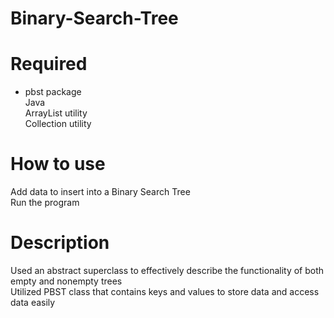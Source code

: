 # Binary-Search-Tree

# Required
 * pbst package \
Java \
ArrayList utility \
Collection utility 

# How to use
Add data to insert into a Binary Search Tree \
Run the program

# Description 
Used an abstract superclass to effectively describe the functionality of both empty and nonempty trees \
Utilized PBST class that contains keys and values to store data and access data easily

